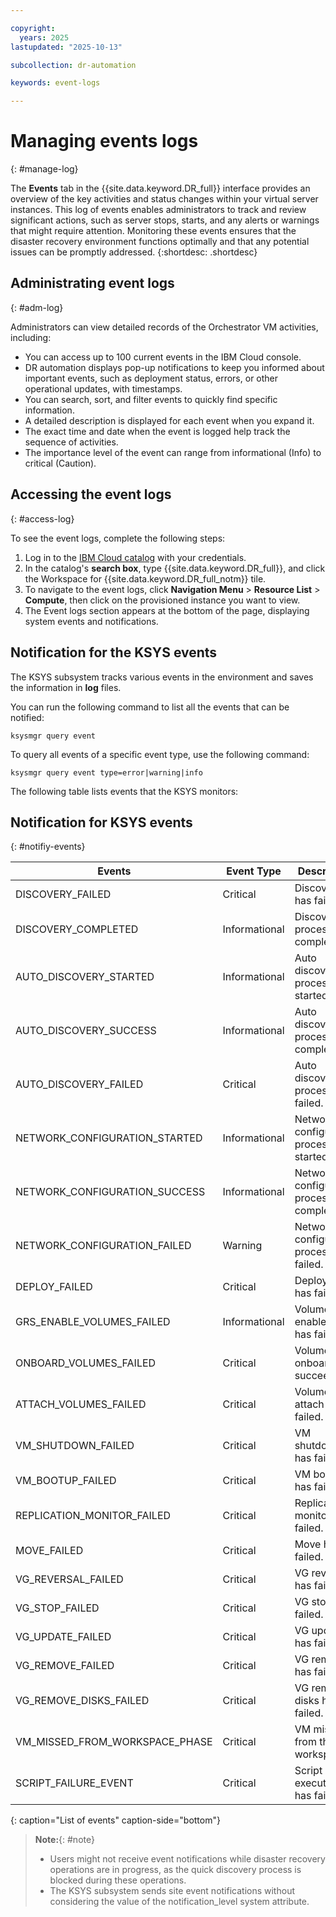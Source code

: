 ```yaml
---

copyright:
  years: 2025
lastupdated: "2025-10-13"

subcollection: dr-automation

keywords: event-logs

---
```


# Managing events logs
{: #manage-log}

The **Events** tab in the {{site.data.keyword.DR_full}} interface provides an overview of the key activities and status changes within your virtual server instances. This log of events enables administrators to track and review significant actions, such as server stops, starts, and any alerts or warnings that might require attention. Monitoring these events ensures that the disaster recovery environment functions optimally and that any potential issues can be promptly addressed.
{:shortdesc: .shortdesc}

## Administrating event logs
{: #adm-log}

Administrators can view detailed records of the Orchestrator VM activities, including:

- You can access up to 100 current events in the IBM Cloud console.
- DR automation displays pop-up notifications to keep you informed about important events, such as deployment status, errors, or other operational updates, with timestamps.
- You can search, sort, and filter events to quickly find specific information.
- A detailed description is displayed for each event when you expand it.
- The exact time and date when the event is logged help track the sequence of activities.
- The importance level of the event can range from informational (Info) to critical (Caution).

## Accessing the event logs
{: #access-log}

 To see the event logs, complete the following steps:

1. Log in to the [IBM Cloud catalog](https://cloud.ibm.com/catalog) with your credentials.
2. In the catalog's **search box**, type {{site.data.keyword.DR_full}}, and click the Workspace for {{site.data.keyword.DR_full_notm}} tile.
3. To navigate to the event logs, click **Navigation Menu** > **Resource List** > **Compute**, then click on the provisioned instance you want to view.
4. The Event logs section appears at the bottom of the page, displaying system events and notifications.

## Notification for the KSYS events

The KSYS subsystem tracks various events in the environment and saves the information in **log** files.

You can run the following command to list all the events that can be notified:

```shell
ksysmgr query event

```

To query all events of a specific event type, use the following command:

```shell
ksysmgr query event type=error|warning|info

```

The following table lists events that the KSYS monitors:

## Notification for KSYS events
{: #notifiy-events}


| **Events**                     | **Event Type**    | **Description**                           |
|--------------------------------|-------------------|-------------------------------------------|
| DISCOVERY_FAILED               | Critical          | Discovery has failed.                     |
| DISCOVERY_COMPLETED            | Informational     | Discovery process has completed.          |
| AUTO_DISCOVERY_STARTED         | Informational     | Auto discovery process has started.       |
| AUTO_DISCOVERY_SUCCESS         | Informational     | Auto discovery process completed.         |
| AUTO_DISCOVERY_FAILED          | Critical          | Auto discovery process has failed.        |
| NETWORK_CONFIGURATION_STARTED  | Informational     | Network configuration process has started.|
| NETWORK_CONFIGURATION_SUCCESS  | Informational     | Network configuration process completed.  |
| NETWORK_CONFIGURATION_FAILED   | Warning           | Network configuration process has failed. |
| DEPLOY_FAILED                  | Critical          | Deploy VM has failed.                     |
| GRS_ENABLE_VOLUMES_FAILED      | Informational     | Volumes DR enablement has failed.         |
| ONBOARD_VOLUMES_FAILED         | Critical          | Volumes onboard has succeeded.            |
| ATTACH_VOLUMES_FAILED          | Critical          | Volumes attach has failed.                |
| VM_SHUTDOWN_FAILED             | Critical          | VM shutdown has failed.                   |
| VM_BOOTUP_FAILED               | Critical          | VM bootup has failed.                     |
| REPLICATION_MONITOR_FAILED     | Critical          | Replication monitor has failed.           |
| MOVE_FAILED                    | Critical          | Move has failed.                          |
| VG_REVERSAL_FAILED             | Critical          | VG reversal has failed.                   |
| VG_STOP_FAILED                 | Critical          | VG stop has failed.                       |
| VG_UPDATE_FAILED               | Critical          | VG update has failed.                     |
| VG_REMOVE_FAILED               | Critical          | VG remove has failed.                     |
| VG_REMOVE_DISKS_FAILED         | Critical          | VG remove disks has failed.               |
| VM_MISSED_FROM_WORKSPACE_PHASE | Critical          | VM missed from the workspace.             |
| SCRIPT_FAILURE_EVENT           | Critical          | Script execution has failed.              |
{: caption="List of events" caption-side="bottom"}

 >  **Note:**{: #note}
  >
  >- Users might not receive event notifications while disaster recovery operations are in progress, as the quick discovery process is blocked during these operations.
 >- The KSYS subsystem sends site event notifications without considering the value of the notification_level system attribute.
